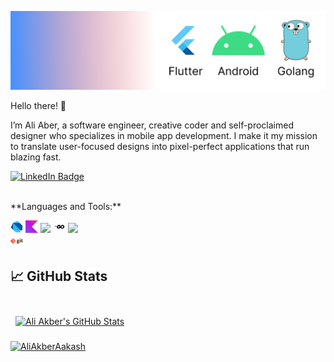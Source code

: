 ![Ali Akber's Github Banner](cover.png)

Hello there! 👋

I’m Ali Aber, a software engineer, creative coder and self-proclaimed designer who specializes in mobile app development. I make it my mission to translate user-focused designs into pixel-perfect  applications that run blazing fast.

[![LinkedIn Badge](https://img.shields.io/badge/LinkedIn-Profile-informational?style=flat&logo=linkedin&logoColor=white&color=0D76A8)](https://www.linkedin.com/in/ali-akber-247820139/)

<br>
**Languages and Tools:**  


<code><img height="20" src="https://raw.githubusercontent.com/github/explore/80688e429a7d4ef2fca1e82350fe8e3517d3494d/topics/dart/dart.png"></code>
<code><img height="20" src="https://raw.githubusercontent.com/github/explore/80688e429a7d4ef2fca1e82350fe8e3517d3494d/topics/kotlin/kotlin.png"></code>
<code><img height="20" src="https://raw.githubusercontent.com/github/explore/80688e429a7d4ef2fca1e82350fe8e3517d3494d/topics/react/cpp.cpp"></code>
<code><img height="20" src="https://raw.githubusercontent.com/github/explore/80688e429a7d4ef2fca1e82350fe8e3517d3494d/topics/go/go.png"></code>
<code><img height="20" src="https://raw.githubusercontent.com/github/explore/80688e429a7d4ef2fca1e82350fe8e3517d3494d/topics/golang/golang.png"></code>
<br>
<code><img height="20" src="https://raw.githubusercontent.com/github/explore/80688e429a7d4ef2fca1e82350fe8e3517d3494d/topics/git/git.png"></code>

## &#x1f4c8; GitHub Stats

<br>

<!--a href="https://github.com/AliAkberAakash">
  <img align="center" style="margin:0.5rem" src="https://github-readme-stats.vercel.app/api/top-langs/?username=AliAkberAakash&hide=html,css&title_color=ffffff&text_color=c9cacc&icon_color=4AB197&bg_color=1A2B34" />
</a-->

<a href="https://github.com/AliAkberAakash">
  <img align="center" style="margin:0.5rem" src="https://github-readme-stats.vercel.app/api?username=AliAkberAakash&show_icons=true&line_height=27&count_private=true&title_color=ffffff&text_color=c9cacc&icon_color=4AB097&bg_color=1A2B34" alt="Ali Akber's GitHub Stats" />
  
<br>  

<p><img align="center" src="https://github-readme-streak-stats.herokuapp.com/?user=AliAkberAakash&" alt="AliAkberAakash"/></p>
  
<br>
  
  
